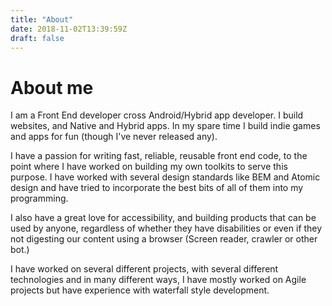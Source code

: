 ```yaml
---
title: "About"
date: 2018-11-02T13:39:59Z
draft: false
---
```


# About me

I am a Front End developer cross Android/Hybrid app developer.
I build websites, and Native and Hybrid apps. In my spare time I build indie games and apps for fun (though I've never released any).

I have a passion for writing fast, reliable, reusable front end code, to the point where I have worked on building my own toolkits to serve this purpose. I have worked with several design standards like BEM and Atomic design and have tried to incorporate the best bits of all of them into my programming.

I also have a great love for accessibility, and building products that can be used by anyone, regardless of whether they have disabilities or even if they not digesting our content using a browser (Screen reader, crawler or other bot.)

I have worked on several different projects, with several different technologies and in many different ways, I have mostly worked on Agile projects but have experience with waterfall style development.

